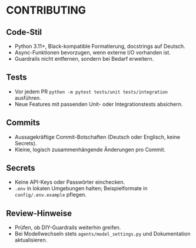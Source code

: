 # CONTRIBUTING

## Code-Stil
- Python 3.11+, Black-kompatible Formatierung, docstrings auf Deutsch.
- Async-Funktionen bevorzugen, wenn externe I/O vorhanden ist.
- Guardrails nicht entfernen, sondern bei Bedarf erweitern.

## Tests
- Vor jedem PR `python -m pytest tests/unit tests/integration` ausführen.
- Neue Features mit passenden Unit- oder Integrationstests absichern.

## Commits
- Aussagekräftige Commit-Botschaften (Deutsch oder Englisch, keine Secrets).
- Kleine, logisch zusammenhängende Änderungen pro Commit.

## Secrets
- Keine API-Keys oder Passwörter einchecken.
- `.env` in lokalen Umgebungen halten; Beispielformate in `config/.env.example` pflegen.

## Review-Hinweise
- Prüfen, ob DIY-Guardrails weiterhin greifen.
- Bei Modellwechseln stets `agents/model_settings.py` und Dokumentation aktualisieren.
